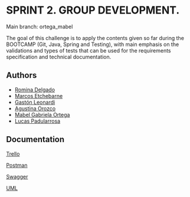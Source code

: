 
# SPRINT 2. GROUP DEVELOPMENT.

Main branch: ortega_mabel

The goal of this challenge is to apply the contents given so far during the BOOTCAMP (Git, Java, Spring and Testing), with main emphasis on the validations and types of tests that can be used for the requirements specification and technical documentation. 
## Authors

- [Romina Delgado](https://www.github.com/rsdelgado)
- [Marcos Etchebarne](https://www.github.com/marcosetchemeli)
- [Gastón Leonardi](https://www.github.com/leonardigaston)
- [Agustina Orozco](https://www.github.com/agusoreina18)
- [Mabel Gabriela Ortega](https://www.github.com/mabortega)
- [Lucas Padularrosa](https://www.github.com/lucaspadularrosaml)




## Documentation

[Trello](https://trello.com/b/gsJQjLDH/sprint-ii)

[Postman](https://drive.google.com/file/d/1CVFIISqqW57lYpLlY-I8bQhiMhVKOPdC/view?usp=sharing)

[Swagger](http://localhost:8080/swagger-ui.html)

[UML](https://drive.google.com/file/d/19sNlHSbqJB5H55rFYzkwPYJLu4X_I8Iu/view?usp=sharing)

